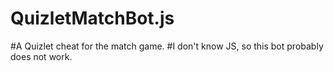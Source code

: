 # QuizletMatchBot.js
#A Quizlet cheat for the match game.
#I don't know JS, so this bot probably does not work.
